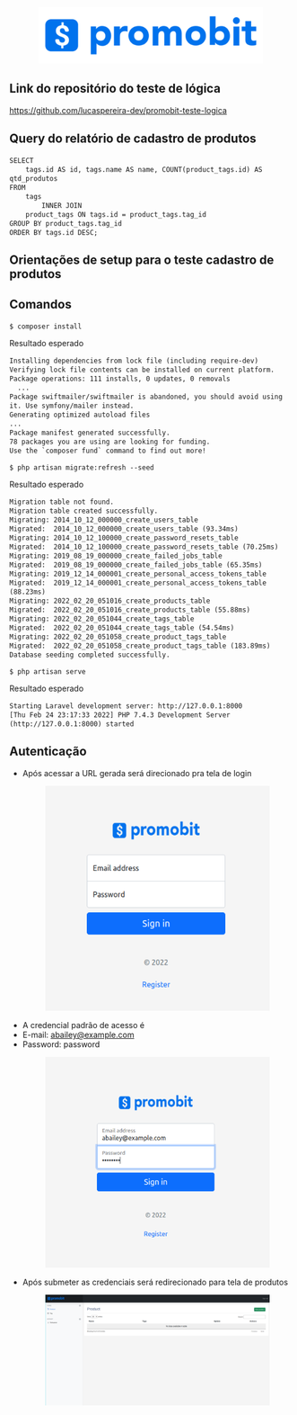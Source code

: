 <p align="center"><a href="#" target="_blank"><img src="public/imgs/logo/promobit.png" width="400"></a></p>

## Link do repositório do teste de lógica
https://github.com/lucaspereira-dev/promobit-teste-logica

## Query do relatório de cadastro de produtos
```
SELECT 
    tags.id AS id, tags.name AS name, COUNT(product_tags.id) AS qtd_produtos
FROM
    tags
        INNER JOIN
    product_tags ON tags.id = product_tags.tag_id
GROUP BY product_tags.tag_id
ORDER BY tags.id DESC;
```
## Orientações de setup para o teste cadastro de produtos

## <b>Comandos</b>
```
$ composer install
```
Resultado esperado
```
Installing dependencies from lock file (including require-dev)
Verifying lock file contents can be installed on current platform.
Package operations: 111 installs, 0 updates, 0 removals
  ...
Package swiftmailer/swiftmailer is abandoned, you should avoid using it. Use symfony/mailer instead.
Generating optimized autoload files
...
Package manifest generated successfully.
78 packages you are using are looking for funding.
Use the `composer fund` command to find out more!
```
```
$ php artisan migrate:refresh --seed
```
Resultado esperado
```
Migration table not found.
Migration table created successfully.
Migrating: 2014_10_12_000000_create_users_table
Migrated:  2014_10_12_000000_create_users_table (93.34ms)
Migrating: 2014_10_12_100000_create_password_resets_table
Migrated:  2014_10_12_100000_create_password_resets_table (70.25ms)
Migrating: 2019_08_19_000000_create_failed_jobs_table
Migrated:  2019_08_19_000000_create_failed_jobs_table (65.35ms)
Migrating: 2019_12_14_000001_create_personal_access_tokens_table
Migrated:  2019_12_14_000001_create_personal_access_tokens_table (88.23ms)
Migrating: 2022_02_20_051016_create_products_table
Migrated:  2022_02_20_051016_create_products_table (55.88ms)
Migrating: 2022_02_20_051044_create_tags_table
Migrated:  2022_02_20_051044_create_tags_table (54.54ms)
Migrating: 2022_02_20_051058_create_product_tags_table
Migrated:  2022_02_20_051058_create_product_tags_table (183.89ms)
Database seeding completed successfully.
```
```
$ php artisan serve
```
Resultado esperado
```
Starting Laravel development server: http://127.0.0.1:8000
[Thu Feb 24 23:17:33 2022] PHP 7.4.3 Development Server (http://127.0.0.1:8000) started
```
## Autenticação 
* Após acessar a URL gerada será direcionado pra tela de login
  <p align="center"><a href="#" target="_blank"><img src="screenshot/Captura%20de%20tela%20de%202022-02-24%2023-23-21.png" width="400"></a></p>
* A credencial padrão de acesso é
* E-mail: abailey@example.com
* Password: password
  <p align="center"><a href="#" target="_blank"><img src="screenshot/Captura%20de%20tela%20de%202022-02-24%2023-24-04.png" width="400"></a></p>
* Após submeter as credenciais será redirecionado para tela de produtos
  <p align="center"><a href="#" target="_blank"><img src="screenshot/Captura%20de%20tela%20de%202022-02-24%2023-25-31.png" width="400"></a></p>